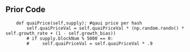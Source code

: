 
## Prior Code
	    def quaiPrice(self,supply): #qaui price per hash
	        self.quaiPriceVal = self.quaiPriceVal * (np.random.randn() * self.growth_rate + (1 - self.growth_bias))
	        # if supply.blockNum % 5000 == 0:
	        #     self.quaiPriceVal = self.quaiPriceVal * .9
	